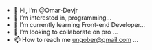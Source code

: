 - 👋 Hi, I’m @Omar-Devjr
- 👀 I’m interested in, programming...
- 🌱 I’m currently learning  Front-end Developer...
- 💞️ I’m looking to collaborate on pro  ...
- 📫 How to reach me ungober@gmail.com ...

<!---
Omar-Devjr/Omar-Devjr is a ✨ special ✨ repository because its `README.md` (this file) appears on your GitHub profile.
You can click the Preview link to take a look at your changes.
--->
